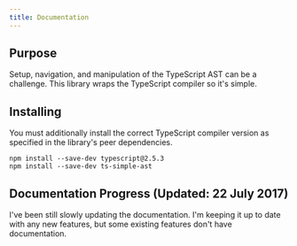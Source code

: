 ```yaml
---
title: Documentation
---
```


## Purpose

Setup, navigation, and manipulation of the TypeScript AST can be a challenge. This library wraps the TypeScript compiler so it's simple.

## Installing

You must additionally install the correct TypeScript compiler version as specified in the library's peer dependencies.

```
npm install --save-dev typescript@2.5.3
npm install --save-dev ts-simple-ast
```

## Documentation Progress (Updated: 22 July 2017)

I've been still slowly updating the documentation. I'm keeping it up to date with any new features, but some existing features don't have documentation.
